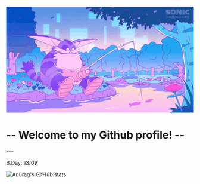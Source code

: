 <p aling= "center">
    <img src = "banner.gif" width = "800px" aling = "right" >

# -- Welcome to my Github profile! --
</p>
---


B.Day: 13/09

![Anurag's GitHub stats](https://github-readme-stats.vercel.app/api?username=DexDousky&count_private=true&show_icons=true&theme=radical)